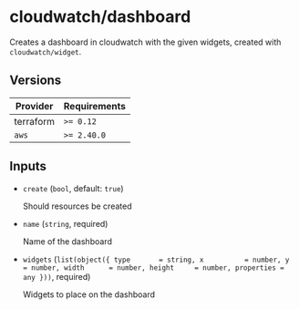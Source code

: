 # cloudwatch/dashboard

Creates a dashboard in cloudwatch with the given widgets, created with `cloudwatch/widget`.

<!-- bin/docs -->

## Versions

| Provider | Requirements |
|-|-|
| terraform | `>= 0.12` |
| `aws` | `>= 2.40.0` |

## Inputs

* `create` (`bool`, default: `true`)

    Should resources be created

* `name` (`string`, required)

    Name of the dashboard

* `widgets` (`list(object({
    type       = string,
    x          = number,
    y          = number,
    width      = number,
    height     = number,
    properties = any
  }))`, required)

    Widgets to place on the dashboard
